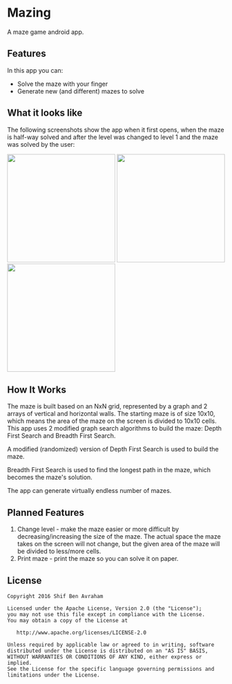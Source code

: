 # Mazing
A maze game android app.

## Features
In this app you can:
- Solve the maze with your finger
- Generate new (and different) mazes to solve

## What it looks like
The following screenshots show the app when it first opens, 
when the maze is half-way solved 
and after the level was changed to level 1 and the maze was solved by the user:

<img src="https://raw.githubusercontent.com/mastershif/Mazing/master/Screenshot_20160915-212952.png" alt-text="Just opened" width="250">
<img src="https://raw.githubusercontent.com/mastershif/Mazing/master/Screenshot_20160915-213006.png" alt-text="Half solved opened" width="250">
<img src="https://raw.githubusercontent.com/mastershif/Mazing/master/Screenshot_20160915-213036.png" alt-text="Level 1 solved" width="250">

## How It Works 

The maze is built based on an NxN grid, represented by a graph and 2 arrays of vertical and horizontal walls.
The starting maze is of size 10x10, which means the area of the maze on the screen is divided to 10x10 cells. 
This app uses 2 modified graph search algorithms to build the maze: Depth First Search and Breadth First Search.

A modified (randomized) version of Depth First Search is used to build the maze.

Breadth First Search is used to find the longest path in the maze, which becomes the maze's solution.

The app can generate virtually endless number of mazes.

## Planned Features

1. Change level - make the maze easier or more difficult by decreasing/increasing the size of the maze. The actual space the maze takes on the screen will not change, but the given area of the maze will be divided to less/more cells.
2. Print maze - print the maze so you can solve it on paper. 

## License
```
Copyright 2016 Shif Ben Avraham

Licensed under the Apache License, Version 2.0 (the "License");
you may not use this file except in compliance with the License.
You may obtain a copy of the License at

   http://www.apache.org/licenses/LICENSE-2.0

Unless required by applicable law or agreed to in writing, software
distributed under the License is distributed on an "AS IS" BASIS,
WITHOUT WARRANTIES OR CONDITIONS OF ANY KIND, either express or implied.
See the License for the specific language governing permissions and
limitations under the License.
```
